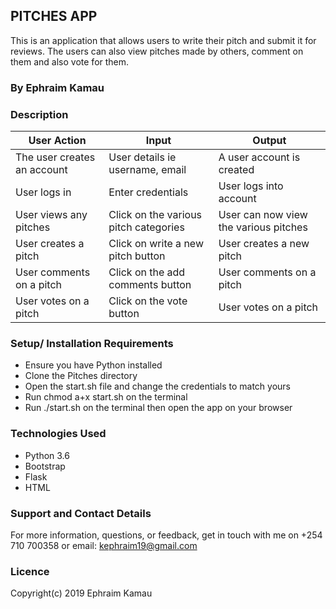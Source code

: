 ## PITCHES APP
This is an application that allows users to write their pitch and submit it for reviews. The users can also view pitches made by others, comment on them and also vote for them.

### By Ephraim Kamau

### Description

| User Action                       |          Input                        |    Output                             |
|-----------------------------------|---------------------------------------|---------------------------------------|
|The user creates an account        | User details ie username, email       |  A user account is created            |
|User logs in                       | Enter credentials                     | User logs into account                |
|User views any pitches             | Click on the various pitch categories |  User can now view the various pitches|
|User creates a pitch               | Click on write a new pitch button     | User creates a new pitch              |
|User comments on a pitch           | Click on the add comments button      | User comments on a pitch              |
|User votes on a pitch              |  Click on the vote button             | User votes on a pitch                 |

### Setup/ Installation Requirements
<ul>
<li>Ensure you have Python installed</li>
<li>Clone the Pitches directory</li>
<li>Open the start.sh file and change the credentials to match yours</li>
<li>Run chmod a+x start.sh on the terminal</li>
<li>Run ./start.sh on the terminal then open the app on your browser</li>
</ul>


### Technologies Used
<ul>
<li> Python 3.6 </li>
<li> Bootstrap </li>
<li> Flask </li>
<li> HTML </li>
</ul>

### Support and Contact Details
For more information, questions, or feedback, get in touch with me on +254 710 700358 or email: kephraim19@gmail.com

### Licence
Copyright(c) 2019 Ephraim Kamau